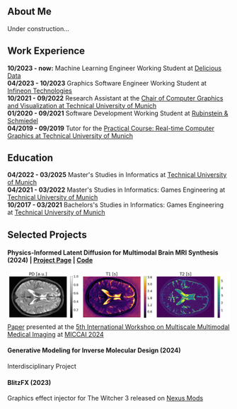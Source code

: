 ## About Me
Under construction...

## Work Experience

**10/2023 - now:** Machine Learning Engineer Working Student at [Delicious Data](https://www.delicious-data.com/)<br/>
**04/2023 - 10/2023** Graphics Software Engineer Working Student at [Infineon Technologies](https://www.infineon.com/)<br/>
**10/2021 - 09/2022** Research Assistant at the [Chair of Computer Graphics and Visualization at Technical University of Munich](https://www.cs.cit.tum.de/en/cg/cover-page/)<br/>
**01/2020 - 09/2021** Software Development Working Student at [Rubinstein & Schmiedel](https://www.linkedin.com/company/rubinstein-schmiedel/)<br/>
**04/2019 - 09/2019** Tutor for the [Practical Course: Real-time Computer Graphics at Technical University of Munich](https://campus.tum.de/tumonline/WBMODHB.wbShowMHBReadOnly?pKnotenNr=1517639)

## Education
**04/2022 - 03/2025** Master's Studies in Informatics at [Technical University of Munich](https://www.tum.de/)<br/>
**04/2021 - 03/2022** Master's Studies in Informatics: Games Engineering at [Technical University of Munich](https://www.tum.de/)<br/>
**10/2017 - 03/2021** Bachelors's Studies in Informatics: Games Engineering at [Technical University of Munich](https://www.tum.de/)

## Selected Projects
#### Physics-Informed Latent Diffusion for Multimodal Brain MRI Synthesis (2024) | [Project Page](https://sven-luepke.github.io/phy-ldm-mri/) | [Code](https://github.com/sven-luepke/phy-ldm-mri/)

![](phy-ldm-mri.png)
[Paper](https://arxiv.org/abs/2409.13532) presented at the [5th International Workshop on Multiscale Multimodal Medical Imaging](https://mmmi2024.github.io/) at [MICCAI 2024](https://conferences.miccai.org/2024/en/)

#### Generative Modeling for Inverse Molecular Design (2024)
Interdisciplinary Project

#### BlitzFX (2023)
Graphics effect injector for The Witcher 3 released on [Nexus Mods](https://www.nexusmods.com/witcher3/mods/6447)
